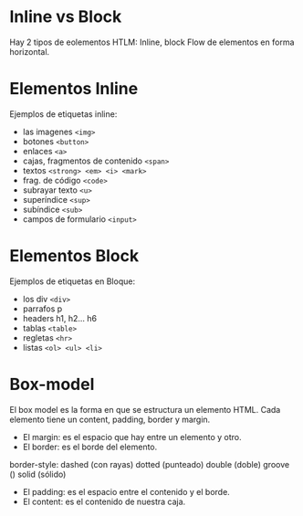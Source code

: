  
 # Inline vs Block
Hay 2 tipos de eolementos HTLM: Inline, block
Flow de elementos en forma horizontal.




# Elementos Inline
<!-- su contenido se encuentra en una misma linea -->

Ejemplos de etiquetas inline: 
- las imagenes `<img>`
- botones `<button>`
- enlaces `<a>`
- cajas, fragmentos de contenido `<span>`
- textos `<strong> <em> <i> <mark>`
- frag. de código `<code>`
- subrayar texto `<u>`
- superíndice `<sup>`
- subíndice `<sub>`
- campos de formulario `<input>`



# Elementos Block
<!-- se comportan como bloques, cada vez que se presenta un elemento de este tio se hace un salto de linea sin necesidad de colocar una etiqueta de salt de linea -->

Ejemplos de etiquetas en Bloque: 
- los div `<div>`
- parrafos p
- headers h1, h2... h6
- tablas `<table>`
- regletas `<hr>`
- listas `<ol> <ul> <li>`



# Box-model

El box model es la forma en que se estructura un elemento HTML. Cada elemento tiene un content, padding, border y margin. 

- El margin: es el espacio que hay entre un elemento y otro.
- El border: es el borde del elemento.

border-style: dashed (con rayas)
              dotted (punteado)
              double (doble)
              groove ()
              solid (sólido)

-  El padding: es el espacio entre el contenido y el borde.
- El content: es el contenido de nuestra caja.              